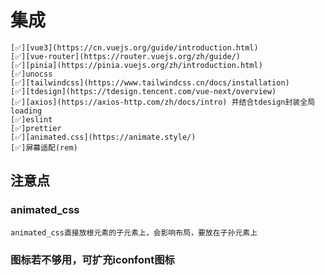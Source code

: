# 集成
    [✅][vue3](https://cn.vuejs.org/guide/introduction.html)
    [✅][vue-router](https://router.vuejs.org/zh/guide/)
    [✅][pinia](https://pinia.vuejs.org/zh/introduction.html)
    [✅]unocss
    [✅][tailwindcss](https://www.tailwindcss.cn/docs/installation) 
    [✅][tdesign](https://tdesign.tencent.com/vue-next/overview) 
    [✅][axios](https://axios-http.com/zh/docs/intro) 并结合tdesign封装全局loading
    [✅]eslint
    [✅]prettier
    [✅][animated.css](https://animate.style/)
    [✅]屏幕适配(rem)

## 注意点
### animated_css 
    animated_css直接放根元素的子元素上，会影响布局，要放在子孙元素上

### 图标若不够用，可扩充iconfont图标

